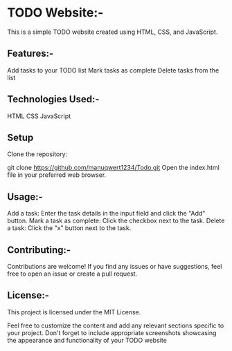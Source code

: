 # TODO Website:-
This is a simple TODO website created using HTML, CSS, and JavaScript.

## Features:- ##
Add tasks to your TODO list
Mark tasks as complete
Delete tasks from the list

## Technologies Used:- ##
HTML
CSS
JavaScript

## Setup ##

Clone the repository:


git clone https://github.com/manuqwert1234/Todo.git
Open the index.html file in your preferred web browser.

## Usage:- ##
Add a task: Enter the task details in the input field and click the "Add" button.
Mark a task as complete: Click the checkbox next to the task.
Delete a task: Click the "x" button next to the task.

## Contributing:-
Contributions are welcome! If you find any issues or have suggestions, feel free to open an issue or create a pull request.

## License:-
This project is licensed under the MIT License.

Feel free to customize the content and add any relevant sections specific to your project. Don't forget to include appropriate screenshots showcasing the appearance and functionality of your TODO website
